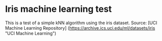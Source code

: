 # Iris machine learning test

This is a test of a simple kNN algorithm using the iris dataset.
Source: [UCI Machine Learning Repository] (https://archive.ics.uci.edu/ml/datasets/iris "UCI Machine Learning")
